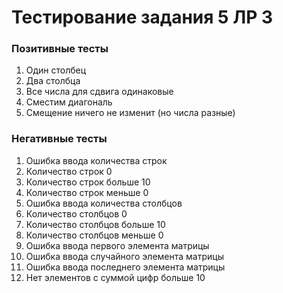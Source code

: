 # Тестирование задания 5 ЛР 3

### Позитивные тесты

1. Один столбец
2. Два столбца
3. Все числа для сдвига одинаковые
4. Сместим диагональ
5. Смещение ничего не изменит (но числа разные)

### Негативные тесты

1. Ошибка ввода количества строк
2. Количество строк 0
3. Количество строк больше 10
4. Количество строк меньше 0
5. Ошибка ввода количества столбцов
6. Количество столбцов 0
7. Количество столбцов больше 10
8. Количество столбцов меньше 0
9. Ошибка ввода первого элемента матрицы
10. Ошибка ввода случайного элемента матрицы
11. Ошибка ввода последнего элемента матрицы
12. Нет элементов с суммой цифр больше 10
